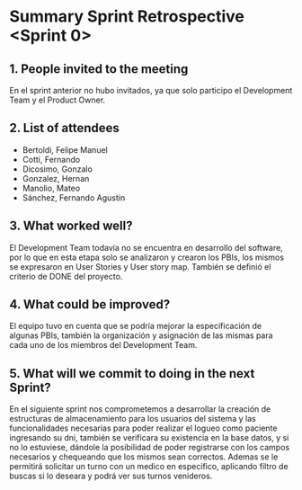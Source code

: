 # Summary Sprint Retrospective <Sprint 0>

## 1. People invited to the meeting

En el sprint anterior no hubo invitados, ya que solo participo el Development Team y el Product Owner.

## 2. List of attendees

- Bertoldi, Felipe Manuel
- Cotti, Fernando
- Dicosimo, Gonzalo
- Gonzalez, Hernan
- Manolio, Mateo
- Sánchez, Fernando Agustín 

## 3. What worked well?

El Development Team todavía no se encuentra en desarrollo del software, por lo que en esta etapa solo se analizaron y crearon los PBIs, los mismos se expresaron en User Stories y User story map. También se definió el criterio de DONE del proyecto.

## 4. What could be improved?

El equipo tuvo en cuenta que se podría mejorar la especificación de algunas PBIs, también la organización y asignación de las mismas para cada uno de los miembros del Development Team. 

## 5. What will we commit to doing in the next Sprint?

En el siguiente sprint nos comprometemos a desarrollar la creación de estructuras de almacenamiento para los usuarios del sistema y las funcionalidades necesarias para poder realizar el logueo como paciente ingresando su dni, también se verificara su existencia en la base datos, y si no lo estuviese, dándole la posibilidad de poder registrarse con los campos necesarios y chequeando que los mismos sean correctos. Ademas se le permitirá solicitar un turno con un medico en especifico, aplicando filtro de buscas si lo deseara y podrá ver sus turnos venideros. 
